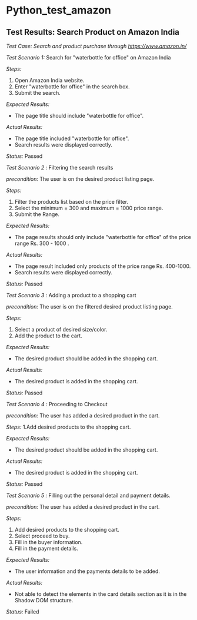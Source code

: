 # Python_test_amazon
## Test Results: Search Product on Amazon India

*Test Case: Search and product purchase through https://www.amazon.in/*

*Test Scenario 1:* Search for "waterbottle for office" on Amazon India

*Steps:*
1. Open Amazon India website.
2. Enter "waterbottle for office" in the search box.
3. Submit the search.

*Expected Results:*
- The page title should include "waterbottle for office".

*Actual Results:*
- The page title included "waterbottle for office".
- Search results were displayed correctly.

*Status:* Passed


*Test Scenario 2 :* Filtering the search results

*precondition:* The user is on the desired product listing page.

*Steps:*
1. Filter the products list based on the price filter. 
2. Select the minimum = 300 and maximum = 1000 price range. 
3. Submit the Range.

*Expected Results:*
- The page results should only include "waterbottle for office" of the price range Rs. 300 - 1000 .

*Actual Results:*
- The page result included only products of the price range Rs. 400-1000. 
- Search results were displayed correctly.

*Status:* Passed



*Test Scenario 3 :* Adding a product to a shopping cart

*precondition:* The user is on the  filtered desired product listing page.


*Steps:*
1. Select a product of desired size/color.
2. Add the product to the cart. 

*Expected Results:*
- The desired product should be added in the shopping cart.

*Actual Results:*
- The desired product is added in the shopping cart. 

*Status:* Passed



*Test Scenario 4 :* Proceeding to Checkout

*precondition:* The user has added a desired product in the cart.


*Steps:*
1.Add desired products to the shopping cart.

*Expected Results:*
- The desired product should be added in the shopping cart.

*Actual Results:*
- The desired product is added in the shopping cart. 

*Status:* Passed


*Test Scenario 5 :* Filling out the personal detail and payment details.
 
*precondition:* The user has added a desired product in the cart.

*Steps:*
1. Add desired products to the shopping cart.
2. Select proceed to buy. 
3. Fill in the buyer information.
4. Fill in the payment details. 

*Expected Results:*
- The  user information and the payments details to be added. 

*Actual Results:*
- Not able to detect the elements in the card details section as it is in the Shadow DOM structure. 

*Status:* Failed

